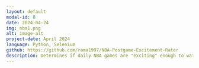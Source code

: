 ```yaml
---
layout: default
modal-id: 8
date: 2024-04-24
img: nba1.png
alt: image-alt
project-date: April 2024
language: Python, Selenium
github: https://github.com/rama1997/NBA-Postgame-Excitement-Rater
description: Determines if daily NBA games are "exciting" enough to watch by using live data obtained from the NBA API. Search for the highlight video from the official NBA Youtube channel using the Youtube API.
---
```

